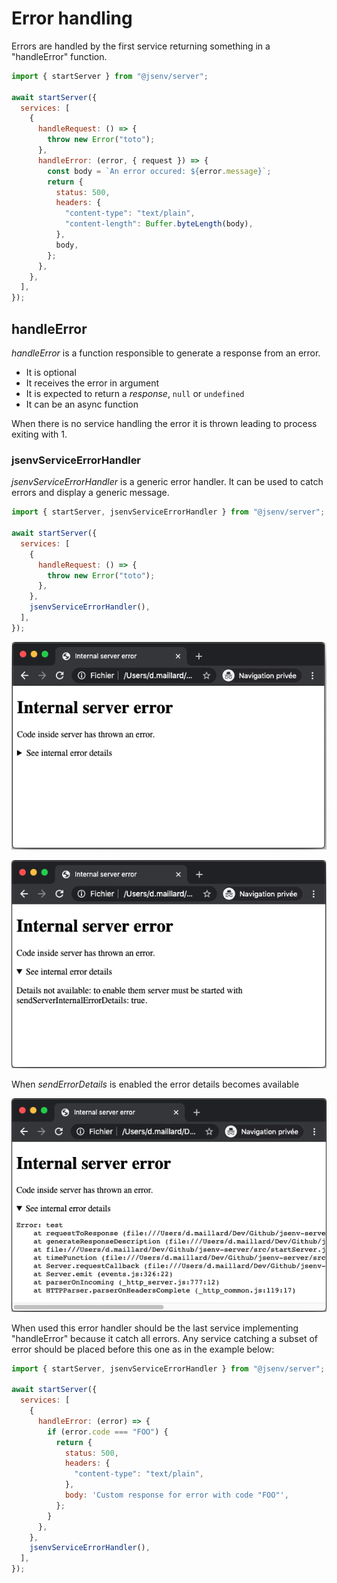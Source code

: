 # Error handling

Errors are handled by the first service returning something in a "handleError" function.

```js
import { startServer } from "@jsenv/server";

await startServer({
  services: [
    {
      handleRequest: () => {
        throw new Error("toto");
      },
      handleError: (error, { request }) => {
        const body = `An error occured: ${error.message}`;
        return {
          status: 500,
          headers: {
            "content-type": "text/plain",
            "content-length": Buffer.byteLength(body),
          },
          body,
        };
      },
    },
  ],
});
```

## handleError

_handleError_ is a function responsible to generate a response from an error.

- It is optional
- It receives the error in argument
- It is expected to return a _response_, `null` or `undefined`
- It can be an async function

When there is no service handling the error it is thrown leading to process exiting with 1.

### jsenvServiceErrorHandler

_jsenvServiceErrorHandler_ is a generic error handler. It can be used to catch errors and display a generic message.

```js
import { startServer, jsenvServiceErrorHandler } from "@jsenv/server";

await startServer({
  services: [
    {
      handleRequest: () => {
        throw new Error("toto");
      },
    },
    jsenvServiceErrorHandler(),
  ],
});
```

![screenshot of internal error page](./screenshots/500.png)

![screenshot of internal error page expanded](./screenshots/500_expanded.png)

When _sendErrorDetails_ is enabled the error details becomes available

![screenshot of internal error page with details expanded](./screenshots/500_expanded_and_details_enabled.png)

When used this error handler should be the last service implementing "handleError" because it catch all errors.
Any service catching a subset of error should be placed before this one as in the example below:

```js
import { startServer, jsenvServiceErrorHandler } from "@jsenv/server";

await startServer({
  services: [
    {
      handleError: (error) => {
        if (error.code === "FOO") {
          return {
            status: 500,
            headers: {
              "content-type": "text/plain",
            },
            body: 'Custom response for error with code "FOO"',
          };
        }
      },
    },
    jsenvServiceErrorHandler(),
  ],
});
```
